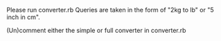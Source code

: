 Please run converter.rb
Queries are taken in the form of "2kg to lb" or "5 inch in cm".


(Un)comment either the simple or full converter in converter.rb